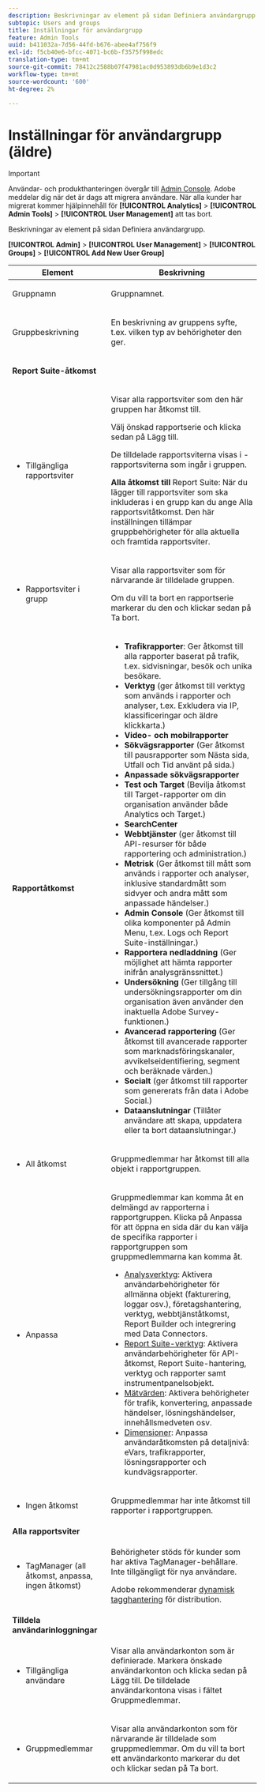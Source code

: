 ```yaml
---
description: Beskrivningar av element på sidan Definiera användargrupp.
subtopic: Users and groups
title: Inställningar för användargrupp
feature: Admin Tools
uuid: b411032a-7d56-44fd-b676-abee4af756f9
exl-id: f5cb40e6-bfcc-4071-bc6b-f3575f998edc
translation-type: tm+mt
source-git-commit: 78412c2588b07f47981ac0d953893db6b9e1d3c2
workflow-type: tm+mt
source-wordcount: '600'
ht-degree: 2%

---
```


# Inställningar för användargrupp (äldre)

>[!IMPORTANT]
>
>Användar- och produkthanteringen övergår till [Admin Console](https://helpx.adobe.com/se/enterprise/using/admin-console.html). Adobe meddelar dig när det är dags att migrera användare. När alla kunder har migrerat kommer hjälpinnehåll för **[!UICONTROL Analytics]** > **[!UICONTROL Admin Tools]** > **[!UICONTROL User Management]** att tas bort.

Beskrivningar av element på sidan Definiera användargrupp.

**[!UICONTROL Admin]** > **[!UICONTROL User Management]** > **[!UICONTROL Groups]** > **[!UICONTROL Add New User Group]**

<table id="table_85E9EBF7984545C780631D6C2090BD99"> 
 <thead> 
  <tr> 
   <th colname="col1" class="entry"> Element </th> 
   <th colname="col2" class="entry"> Beskrivning </th> 
  </tr> 
 </thead>
 <tbody> 
  <tr> 
   <td colname="col1"> <p>Gruppnamn </p> </td> 
   <td colname="col2"> <p>Gruppnamnet. </p> </td> 
  </tr> 
  <tr> 
   <td colname="col1"> <p>Gruppbeskrivning </p> </td> 
   <td colname="col2"> <p>En beskrivning av gruppens syfte, t.ex. vilken typ av behörigheter den ger. </p> </td> 
  </tr> 
  <tr> 
   <td colname="col1"> <p><b>Report Suite-åtkomst</b> </p> </td> 
   <td colname="col2"> </td> 
  </tr> 
  <tr> 
   <td colname="col1"> <p> 
     <ul id="ul_62D4A028A1194E02B2F0D364D01E741C"> 
      <li id="li_11ADAD0A625046409B4FCCEF1D14E1E6">Tillgängliga rapportsviter </li> 
     </ul> </p> </td> 
   <td colname="col2"> <p>Visar alla rapportsviter som den här gruppen har åtkomst till. </p> <p>Välj önskad rapportserie och klicka sedan på <span class="uicontrol"> Lägg till</span>. </p> <p>De tilldelade rapportsviterna visas i <span class="wintitle">-rapportsviterna som ingår i gruppen</span>. </p> <p><b>Alla åtkomst till</b> Report Suite: När du lägger till rapportsviter som ska inkluderas i en grupp kan du ange  <span class="uicontrol"> Alla rapportsvitåtkomst</span>. Den här inställningen tillämpar gruppbehörigheter för alla aktuella och framtida rapportsviter. </p> </td> 
  </tr> 
  <tr> 
   <td colname="col1"> <p> 
     <ul id="ul_2615D113681C402E8F6B2A844B402626"> 
      <li id="li_6E04FC6AE26F4052835EF3AE51CDE2E3">Rapportsviter i grupp </li> 
     </ul> </p> </td> 
   <td colname="col2"> <p>Visar alla rapportsviter som för närvarande är tilldelade gruppen. </p> <p>Om du vill ta bort en rapportserie markerar du den och klickar sedan på <span class="uicontrol"> Ta bort</span>. </p> </td> 
  </tr> 
  <tr> 
   <td colname="col1"> <p><b>Rapportåtkomst</b> </p> </td> 
   <td colname="col2"> 
     <p> 
      <ul id="ul_81ABB1701BEC44ECB548F98EB818F83B"> 
       <li id="li_FCE10A56AF904C9CBCE24AC91025639C"><b>Trafikrapporter</b>: Ger åtkomst till alla rapporter baserat på trafik, t.ex. sidvisningar, besök och unika besökare. </li> 
       <li id="li_2742B7A661FC45F496DFFBBB6CE675DE"><b>Verktyg</b>  (ger åtkomst till verktyg som används i rapporter och analyser, t.ex. Exkludera via IP, klassificeringar och äldre klickkarta.) </li> 
       <li id="li_88D54C31211B4A38B46FF64651718865"><b>Video- och mobilrapporter</b> </li> 
       <li id="li_DBC756832B52433DA6467EA8AEC02DBA"><b>Sökvägsrapporter</b>  (Ger åtkomst till pausrapporter som Nästa sida, Utfall och Tid använt på sida.) </li> 
       <li id="li_D0B1B964C071441EAEC919DD7CC08E3D"><b>Anpassade sökvägsrapporter</b> </li> 
       <li id="li_D63F60FF2DD2418A876B53404634D12D"><b>Test och Target  </b>(Bevilja åtkomst till Target-rapporter om din organisation använder både Analytics och Target.) </li> 
       <li id="li_03CE1718D51049D596DB061932D97506"><b>SearchCenter</b> </li> 
       <li id="li_78AB0BCEDBA946718F90B6D7AB52CB80"><b>Webbtjänster  </b>(ger åtkomst till API-resurser för både rapportering och administration.) </li> 
       <li id="li_DCA83780F6214AF1A82255BC977744F1"><b>Metrisk</b> (Ger åtkomst till mått som används i rapporter och analyser, inklusive standardmått som sidvyer och andra mått som anpassade händelser.)</li> 
       <li id="li_A200E3CED33D4B15BFD30CBDD930912C"><b>Admin Console  </b>(Ger åtkomst till olika komponenter på Admin Menu, t.ex. Logs och Report Suite-inställningar.) </li> 
       <li id="li_CF3FA04D402A47618401633BA8583010"><b>Rapportera nedladdning</b>  (Ger möjlighet att hämta rapporter inifrån analysgränssnittet.) </li> 
       <li id="li_03AC2D9FF43648CB90E514C62DC31217"><b>Undersökning</b>  (Ger tillgång till undersökningsrapporter om din organisation även använder den inaktuella Adobe Survey-funktionen.) </li> 
       <li id="li_9FC3F25F335641B5AC9232BDC2DCCECA"><b>Avancerad rapportering</b>  (Ger åtkomst till avancerade rapporter som marknadsföringskanaler, avvikelseidentifiering, segment och beräknade värden.) </li> 
       <li id="li_DB56BEB8D31A4918B5CCD3CBBC1DF40A"><b>Socialt</b>  (ger åtkomst till rapporter som genererats från data i Adobe Social.) </li> 
       <li id="li_3C2F4F91B92A4CD9BCDD69E6FCE85EEE"><b>Dataanslutningar  </b>(Tillåter användare att skapa, uppdatera eller ta bort dataanslutningar.) </li> 
      </ul> </p> 
   </td> 
  </tr> 
  <tr> 
   <td colname="col1"> <p> 
     <ul id="ul_CE3DC9C5D63348E48D72BEC32C9A2B45"> 
      <li id="li_9636E0FA37BE4FE48F8723F46C96FFC4">All åtkomst </li> 
     </ul> </p> </td> 
   <td colname="col2"> <p>Gruppmedlemmar har åtkomst till alla objekt i rapportgruppen. </p> </td> 
  </tr> 
  <tr> 
   <td colname="col1"> <p> 
     <ul id="ul_B573C170710545F0BF5CC3675A8F7ECA"> 
      <li id="li_238BA42873E24953A0D73443F36BD7C8">Anpassa </li> 
     </ul> </p> </td> 
   <td colname="col2"> <p>Gruppmedlemmar kan komma åt en delmängd av rapporterna i rapportgruppen. Klicka på <span class="uicontrol"> Anpassa</span> för att öppna en sida där du kan välja de specifika rapporter i rapportgruppen som gruppmedlemmarna kan komma åt. </p> 
    <ul id="ul_16D5EF18D57D4608AEEDEC40D90D8828"> 
     <li id="li_F29E84C6228A464C8807F09205AEAAC6"><a href="/help/admin/user-management2/c-customize-report-access/groups-analytics-tools.md"> Analysverktyg</a>: Aktivera användarbehörigheter för allmänna objekt (fakturering, loggar osv.), företagshantering, verktyg, webbtjänståtkomst, Report Builder och integrering med Data Connectors. </li> 
     <li id="li_A6EB788162A2455E94CE54B9279A854D"><a href="/help/admin/user-management2/c-customize-report-access/groups-report-suite-tools.md"> Report Suite-verktyg</a>: Aktivera användarbehörigheter för API-åtkomst, Report Suite-hantering, verktyg och rapporter samt instrumentpanelsobjekt. </li> 
     <li id="li_EDB0255E009B4F1CAFAF53966B41363C"><a href="/help/admin/user-management2/c-customize-report-access/groups-metrics.md"> Mätvärden</a>: Aktivera behörigheter för trafik, konvertering, anpassade händelser, lösningshändelser, innehållsmedveten osv. </li> 
     <li id="li_8DAE87D1DEF54803A9C6FE31C01F0FB0"><a href="/help/admin/user-management2/c-customize-report-access/groups-dimensions.md"> Dimensioner</a>: Anpassa användaråtkomsten på detaljnivå: eVars, trafikrapporter, lösningsrapporter och kundvägsrapporter. </li> 
    </ul> </td> 
  </tr> 
  <tr> 
   <td colname="col1"> <p> 
     <ul id="ul_F992DC52D44B4E1E9448D699A57AA7A9"> 
      <li id="li_5D07359AF741418FB73468400686CB57">Ingen åtkomst </li> 
     </ul> </p> </td> 
   <td colname="col2"> <p>Gruppmedlemmar har inte åtkomst till rapporter i rapportgruppen. </p> </td> 
  </tr> 
  <tr> 
   <td colname="col1"><b>Alla rapportsviter</b> </td> 
   <td colname="col2"> </td> 
  </tr> 
  <tr> 
   <td colname="col1"> <p> 
     <ul id="ul_19FCA8B24B7E4477B9AC9564D6CF2D44"> 
      <li id="li_F006EF42026F43069AEC0BFE01D7CBC8">TagManager (all åtkomst, anpassa, ingen åtkomst) </li> 
     </ul> </p> </td> 
   <td colname="col2"> <p>Behörigheter stöds för kunder som har aktiva <span class="keyword"> TagManager</span>-behållare. Inte tillgängligt för nya användare. </p> <p>Adobe rekommenderar <a href="https://docs.adobe.com/content/help/en/dtm/using/migration/atm-migration.html"> dynamisk tagghantering</a> för distribution. </p> </td> 
  </tr> 
  <tr> 
   <td colname="col1"><b>Tilldela användarinloggningar</b> </td> 
   <td colname="col2"> </td> 
  </tr> 
  <tr> 
   <td colname="col1"> <p> 
     <ul id="ul_8C68B33A3847467DBDC58838E3E85612"> 
      <li id="li_9BA51B0001AA41DE949322083A6CE70D">Tillgängliga användare </li> 
     </ul> </p> </td> 
   <td colname="col2"> <p>Visar alla användarkonton som är definierade. Markera önskade användarkonton och klicka sedan på <span class="uicontrol"> Lägg till</span>. De tilldelade användarkontona visas i fältet <span class="uicontrol"> Gruppmedlemmar</span>. </p> </td> 
  </tr> 
  <tr> 
   <td colname="col1"> <p> 
     <ul id="ul_5EAE5B2B54EA4C87BAA0C30AE9C8ECB0"> 
      <li id="li_FB6C9E925A5E498BBAFE13EF7606E940">Gruppmedlemmar </li> 
     </ul> </p> </td> 
   <td colname="col2"> <p>Visar alla användarkonton som för närvarande är tilldelade som gruppmedlemmar. Om du vill ta bort ett användarkonto markerar du det och klickar sedan på <span class="uicontrol"> Ta bort</span>. </p> </td> 
  </tr> 
 </tbody> 
</table>
